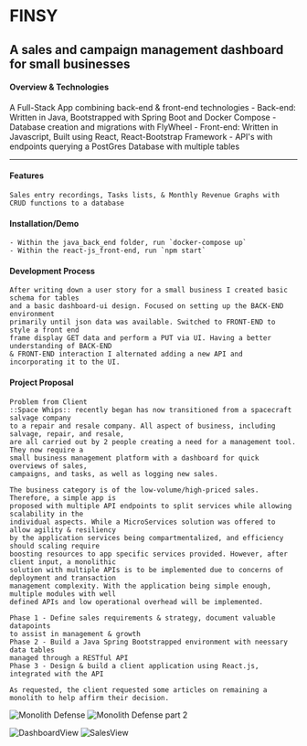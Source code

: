 # FINSY 
## A sales and campaign management dashboard for small businesses

#### Overview & Technologies

A Full-Stack App combining back-end & front-end technologies
    - Back-end: Written in Java, Bootstrapped with Spring Boot and Docker Compose 
    - Database creation and migrations with FlyWheel
    - Front-end: Written in Javascript, Built using React, React-Bootstrap Framework
    - API's with endpoints querying a PostGres Database with multiple tables

---

#### Features

    Sales entry recordings, Tasks lists, & Monthly Revenue Graphs with CRUD functions to a database

#### Installation/Demo
    - Within the java_back_end folder, run `docker-compose up`
    - Within the react-js_front-end, run `npm start`
    
#### Development Process
    After writing down a user story for a small business I created basic schema for tables
    and a basic dashboard-ui design. Focused on setting up the BACK-END environment 
    primarily until json data was available. Switched to FRONT-END to style a front end 
    frame display GET data and perform a PUT via UI. Having a better understanding of BACK-END 
    & FRONT-END interaction I alternated adding a new API and incorporating it to the UI.  

#### Project Proposal
    Problem from Client
    ::Space Whips:: recently began has now transitioned from a spacecraft salvage company
    to a repair and resale company. All aspect of business, including salvage, repair, and resale, 
    are all carried out by 2 people creating a need for a management tool. They now require a 
    small business management platform with a dashboard for quick overviews of sales, 
    campaigns, and tasks, as well as logging new sales.

    The business category is of the low-volume/high-priced sales. Therefore, a simple app is 
    proposed with multiple API endpoints to split services while allowing scalability in the 
    individual aspects. While a MicroServices solution was offered to allow agility & resiliency 
    by the application services being compartmentalized, and efficiency should scaling require 
    boosting resources to app specific services provided. However, after client input, a monolithic 
    solution with multiple APIs is to be implemented due to concerns of deployment and transaction 
    management complexity. With the application being simple enough, multiple modules with well 
    defined APIs and low operational overhead will be implemented.

    Phase 1 - Define sales requirements & strategy, document valuable datapoints 
    to assist in management & growth
    Phase 2 - Build a Java Spring Bootstrapped environment with neessary data tables 
    managed through a RESTful API
    Phase 3 - Design & build a client application using React.js, integrated with the API

    As requested, the client requested some articles on remaining a monolith to help affirm their decision.


![](https://www.infoq.com/articles/monolith-defense-part-1 "Monolith Defense")
![](https://www.infoq.com/articles/monolith-defense-part-2 "Monolith Defense part 2")

![DashboardView](https://i.imgur.com/9zUCeoo.png?1)
![SalesView](https://i.imgur.com/qhTQseK.png?1)

